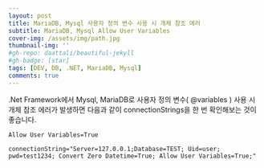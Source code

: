 ```yaml
---
layout: post
title: MariaDB, Mysql 사용자 정의 변수 사용 시 개체 참조 에러
subtitle: MariaDB, Mysql Allow User Variables
cover-img: /assets/img/path.jpg
thumbnail-img: ''
#gh-repo: daattali/beautiful-jekyll
#gh-badge: [star]
tags: [DEV, DB, .NET, MariaDB, Mysql]
comments: true
---
```


.Net Framework에서 Mysql, MariaDB로 사용자 정의 변수( @variables ) 사용 시 개체 참조 에러가 발생하면 다음과 같이 connectionStrings을 한 번 확인해보는 것이 좋습니다.

```
Allow User Variables=True

connectionString="Server=127.0.0.1;Database=TEST; Uid=user; pwd=test1234; Convert Zero Datetime=True; Allow User Variables=True;"
```
